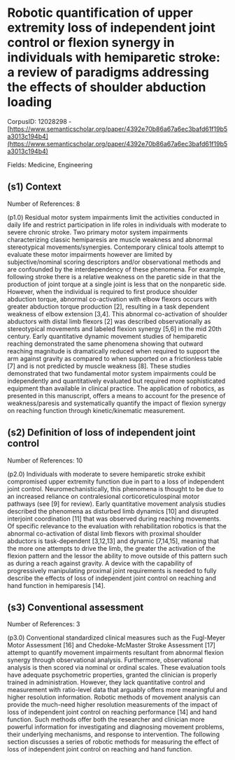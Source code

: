 # Robotic quantification of upper extremity loss of independent joint control or flexion synergy in individuals with hemiparetic stroke: a review of paradigms addressing the effects of shoulder abduction loading

CorpusID: 12028298 - [https://www.semanticscholar.org/paper/4392e70b86a67a6ec3bafd61f19b5a3013c194b4](https://www.semanticscholar.org/paper/4392e70b86a67a6ec3bafd61f19b5a3013c194b4)

Fields: Medicine, Engineering

## (s1) Context
Number of References: 8

(p1.0) Residual motor system impairments limit the activities conducted in daily life and restrict participation in life roles in individuals with moderate to severe chronic stroke. Two primary motor system impairments characterizing classic hemiparesis are muscle weakness and abnormal stereotypical movements/synergies. Contemporary clinical tools attempt to evaluate these motor impairments however are limited by subjective/nominal scoring descriptors and/or observational methods and are confounded by the interdependency of these phenomena. For example, following stroke there is a relative weakness on the paretic side in that the production of joint torque at a single joint is less that on the nonparetic side. However, when the individual is required to first produce shoulder abduction torque, abnormal co-activation with elbow flexors occurs with greater abduction torque production [2], resulting in a task dependent weakness of elbow extension [3,4]. This abnormal co-activation of shoulder abductors with distal limb flexors [2] was described observationally as stereotypical movements and labeled flexion synergy [5,6] in the mid 20th century. Early quantitative dynamic movement studies of hemiparetic reaching demonstrated the same phenomena showing that outward reaching magnitude is dramatically reduced when required to support the arm against gravity as compared to when supported on a frictionless table [7] and is not predicted by muscle weakness [8]. These studies demonstrated that two fundamental motor system impairments could be independently and quantitatively evaluated but required more sophisticated equipment than available in clinical practice. The application of robotics, as presented in this manuscript, offers a means to account for the presence of weakness/paresis and systematically quantify the impact of flexion synergy on reaching function through kinetic/kinematic measurement.
## (s2) Definition of loss of independent joint control
Number of References: 10

(p2.0) Individuals with moderate to severe hemiparetic stroke exhibit compromised upper extremity function due in part to a loss of independent joint control. Neuromechanistically, this phenomena is thought to be due to an increased reliance on contralesional corticoreticulospinal motor pathways (see [9] for review). Early quantitative movement analysis studies described the phenomena as disturbed limb dynamics [10] and disrupted interjoint coordination [11] that was observed during reaching movements. Of specific relevance to the evaluation with rehabilitation robotics is that the abnormal co-activation of distal limb flexors with proximal shoulder abductors is task-dependent [3,12,13] and dynamic [7,14,15], meaning that the more one attempts to drive the limb, the greater the activation of the flexion pattern and the lessor the ability to move outside of this pattern such as during a reach against gravity. A device with the capability of progressively manipulating proximal joint requirements is needed to fully describe the effects of loss of independent joint control on reaching and hand function in hemiparesis [14].
## (s3) Conventional assessment
Number of References: 3

(p3.0) Conventional standardized clinical measures such as the Fugl-Meyer Motor Assessment [16] and Chedoke-McMaster Stroke Assessment [17] attempt to quantify movement impairments resultant from abnormal flexion synergy through observational analysis. Furthermore, observational analysis is then scored via nominal or ordinal scales. These evaluation tools have adequate psychometric properties, granted the clinician is properly trained in administration. However, they lack quantitative control and measurement with ratio-level data that arguably offers more meaningful and higher resolution information. Robotic methods of movement analysis can provide the much-need higher resolution measurements of the impact of loss of independent joint control on reaching performance [14] and hand function. Such methods offer both the researcher and clinician more powerful information for investigating and diagnosing movement problems, their underlying mechanisms, and response to intervention. The following section discusses a series of robotic methods for measuring the effect of loss of independent joint control on reaching and hand function.
